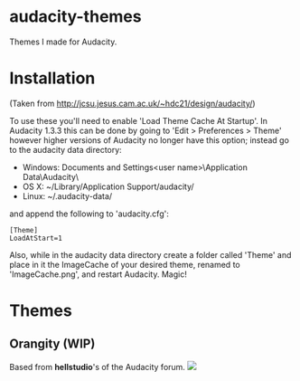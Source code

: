 audacity-themes
===============

Themes I made for Audacity.


Installation
============

(Taken from http://jcsu.jesus.cam.ac.uk/~hdc21/design/audacity/)

To use these you'll need to enable 'Load Theme Cache At Startup'. In Audacity 1.3.3 this can be done by going to 'Edit > Preferences > Theme' however higher versions of Audacity no longer have this option; instead go to the audacity data directory:

* Windows: Documents and Settings\<user name>\Application Data\Audacity\
* OS X: ~/Library/Application Support/audacity/
* Linux: ~/.audacity-data/

and append the following to 'audacity.cfg':
```
[Theme]
LoadAtStart=1
```

Also, while in the audacity data directory create a folder called 'Theme' and place in it the ImageCache of your desired theme, renamed to 'ImageCache.png', and restart Audacity. Magic!


Themes
======

Orangity (WIP)
--------------
Based from **hellstudio**'s of the Audacity forum.
![](https://raw.github.com/cisoun/audacity-themes/master/Orangity/screenshot.png)
